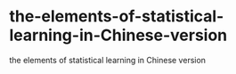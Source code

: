 # the-elements-of-statistical-learning-in-Chinese-version
the elements of statistical learning in Chinese version
